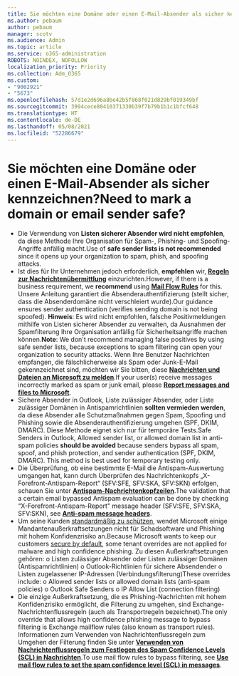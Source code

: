 ```yaml
---
title: Sie möchten eine Domäne oder einen E-Mail-Absender als sicher kennzeichnen?
ms.author: pebaum
author: pebaum
manager: scotv
ms.audience: Admin
ms.topic: article
ms.service: o365-administration
ROBOTS: NOINDEX, NOFOLLOW
localization_priority: Priority
ms.collection: Adm_O365
ms.custom:
- "9002921"
- "5673"
ms.openlocfilehash: 57d1e2d696a8be42b5f868f021d829bf019349bf
ms.sourcegitcommit: 3994cece80410371330b39f7b79b1b1c1bfcf648
ms.translationtype: HT
ms.contentlocale: de-DE
ms.lasthandoff: 05/08/2021
ms.locfileid: "52286679"
---
```

# <a name="need-to-mark-a-domain-or-email-sender-safe"></a><span data-ttu-id="9d07c-102">Sie möchten eine Domäne oder einen E-Mail-Absender als sicher kennzeichnen?</span><span class="sxs-lookup"><span data-stu-id="9d07c-102">Need to mark a domain or email sender safe?</span></span>

- <span data-ttu-id="9d07c-103">Die Verwendung von **Listen sicherer Absender wird nicht empfohlen**, da diese Methode Ihre Organisation für Spam-, Phishing- und Spoofing-Angriffe anfällig macht.</span><span class="sxs-lookup"><span data-stu-id="9d07c-103">Use of **safe sender lists is not recommended** since it opens up your organization to spam, phish, and spoofing attacks.</span></span>
- <span data-ttu-id="9d07c-104">Ist dies für Ihr Unternehmen jedoch erforderlich, **empfehlen** wir, **[Regeln zur Nachrichtenübermittlung](https://docs.microsoft.com/microsoft-365/security/office-365-security/create-safe-sender-lists-in-office-365?view=o365-worldwide#recommended-use-mail-flow-rules)** einzurichten.</span><span class="sxs-lookup"><span data-stu-id="9d07c-104">However, if there is a business requirement, we **recommend** using **[Mail Flow Rules](https://docs.microsoft.com/microsoft-365/security/office-365-security/create-safe-sender-lists-in-office-365?view=o365-worldwide#recommended-use-mail-flow-rules)** for this.</span></span> <span data-ttu-id="9d07c-105">Unsere Anleitung garantiert die Absenderauthentifizierung (stellt sicher, dass die Absenderdomäne nicht verschleiert wurde).</span><span class="sxs-lookup"><span data-stu-id="9d07c-105">Our guidance ensures sender authentication (verifies sending domain is not being spoofed).</span></span> <span data-ttu-id="9d07c-106">**Hinweis**: Es wird nicht empfohlen, falsche Positivmeldungen mithilfe von Listen sicherer Absender zu verwalten, da Ausnahmen der Spamfilterung Ihre Organisation anfällig für Sicherheitsangriffe machen können.</span><span class="sxs-lookup"><span data-stu-id="9d07c-106">**Note**: We don't recommend managing false positives by using safe sender lists, because exceptions to spam filtering can open your organization to security attacks.</span></span> <span data-ttu-id="9d07c-107">Wenn Ihre Benutzer Nachrichten empfangen, die fälschlicherweise als Spam oder Junk-E-Mail gekennzeichnet sind, möchten wir Sie bitten, diese **[Nachrichten und Dateien an Microsoft zu melden](https://protection.office.com/reportsubmission)**.</span><span class="sxs-lookup"><span data-stu-id="9d07c-107">If your user(s) receive messages incorrectly marked as spam or junk email, please **[Report messages and files to Microsoft](https://protection.office.com/reportsubmission)**.</span></span>
- <span data-ttu-id="9d07c-p102">Sichere Absender in Outlook, Liste zulässiger Absender, oder Liste zulässiger Domänen in Antispamrichtlinien **sollten vermieden werden**, da diese Absender alle Schutzmaßnahmen gegen Spam, Spoofing und Phishing sowie die Absenderauthentifizierung umgehen (SPF, DKIM, DMARC). Diese Methode eignet sich nur für temporäre Tests.</span><span class="sxs-lookup"><span data-stu-id="9d07c-p102">Safe Senders in Outlook, Allowed sender list, or allowed domain list in anti-spam policies **should be avoided** because senders bypass all spam, spoof, and phish protection, and sender authentication (SPF, DKIM, DMARC). This method is best used for temporary testing only.</span></span>
- <span data-ttu-id="9d07c-110">Die Überprüfung, ob eine bestimmte E-Mail die Antispam-Auswertung umgangen hat, kann durch Überprüfen des Nachrichtenkopfs „X-Forefront-Antispam-Report“ (SFV:SFE, SFV:SKA, SFV:SKN) erfolgen, schauen Sie unter **[Antispam-Nachrichtenkopfzeilen](https://docs.microsoft.com/microsoft-365/security/office-365-security/anti-spam-message-headers)**.</span><span class="sxs-lookup"><span data-stu-id="9d07c-110">The validation that a certain email bypassed Antispam evaluation can be done by checking “X-Forefront-Antispam-Report" message header (SFV:SFE, SFV:SKA, SFV:SKN), see **[Anti-spam message headers](https://docs.microsoft.com/microsoft-365/security/office-365-security/anti-spam-message-headers)**.</span></span>
- <span data-ttu-id="9d07c-111">Um seine Kunden [standardmäßig zu schützen](https://docs.microsoft.com/microsoft-365/security/office-365-security/secure-by-default#exceptions), wendet Microsoft einige Mandantenaußerkraftsetzungen nicht für Schadsoftware und Phishing mit hohem Konfidenzrisiko an.</span><span class="sxs-lookup"><span data-stu-id="9d07c-111">Because Microsoft wants to keep our customers [secure by default](https://docs.microsoft.com/microsoft-365/security/office-365-security/secure-by-default#exceptions), some tenant overrides are not applied for malware and high confidence phishing.</span></span> <span data-ttu-id="9d07c-112">Zu diesen Außerkraftsetzungen gehören: o    Listen zulässiger Absender oder Listen zulässiger Domänen (Antispamrichtlinien) o    Outlook-Richtlinien für sichere Absendender o    Listen zugelassener IP-Adressen (Verbindungsfilterung)</span><span class="sxs-lookup"><span data-stu-id="9d07c-112">These overrides include: o   Allowed sender lists or allowed domain lists (anti-spam policies) o   Outlook Safe Senders o   IP Allow List (connection filtering)</span></span> 
- <span data-ttu-id="9d07c-113">Die einzige Außerkraftsetzung, die es Phishing-Nachrichten mit hohem Konfidenzrisiko ermöglicht, die Filterung zu umgehen, sind Exchange-Nachrichtenflussregeln (auch als Transportregeln bezeichnet).</span><span class="sxs-lookup"><span data-stu-id="9d07c-113">The only override that allows high confidence phishing message to bypass filtering is Exchange mailflow rules (also known as transport rules).</span></span> <span data-ttu-id="9d07c-114">Informationen zum Verwenden von Nachrichtenflussregeln zum Umgehen der Filterung finden Sie unter **[Verwenden von Nachrichtenflussregeln zum Festlegen des Spam Confidence Levels (SCL) in Nachrichten](https://docs.microsoft.com/microsoft-365/security/office-365-security/use-mail-flow-rules-to-set-the-spam-confidence-level-scl-in-messages)**.</span><span class="sxs-lookup"><span data-stu-id="9d07c-114">To use mail flow rules to bypass filtering, see **[Use mail flow rules to set the spam confidence level (SCL) in messages](https://docs.microsoft.com/microsoft-365/security/office-365-security/use-mail-flow-rules-to-set-the-spam-confidence-level-scl-in-messages)**.</span></span>